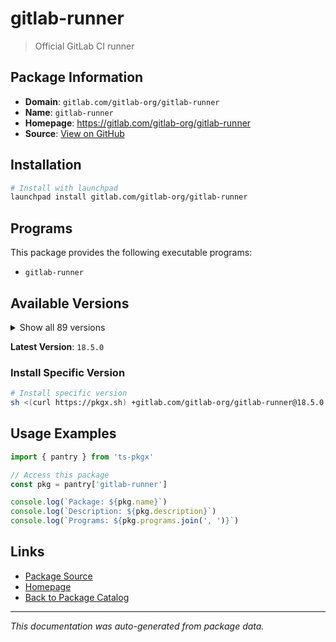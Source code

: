 # gitlab-runner

> Official GitLab CI runner

## Package Information

- **Domain**: `gitlab.com/gitlab-org/gitlab-runner`
- **Name**: `gitlab-runner`
- **Homepage**: https://gitlab.com/gitlab-org/gitlab-runner
- **Source**: [View on GitHub](https://github.com/pkgxdev/pantry/tree/main/projects/gitlab.com/gitlab-org/gitlab-runner/package.yml)

## Installation

```bash
# Install with launchpad
launchpad install gitlab.com/gitlab-org/gitlab-runner
```

## Programs

This package provides the following executable programs:

- `gitlab-runner`

## Available Versions

<details>
<summary>Show all 89 versions</summary>

- `18.5.0`, `18.4.0`, `18.3.1`, `18.3.0`, `18.2.2`
- `18.2.1`, `18.2.0`, `18.1.3`, `18.1.2`, `18.1.1`
- `18.1.0`, `18.0.5`, `18.0.4`, `18.0.3`, `18.0.2`
- `18.0.1`, `18.0.0`, `17.11.4`, `17.11.3`, `17.11.2`
- `17.11.1`, `17.11.0`, `17.10.2`, `17.10.1`, `17.10.0`
- `17.9.3`, `17.9.2`, `17.9.1`, `17.9.0`, `17.8.5`
- `17.8.4`, `17.8.3`, `17.8.2`, `17.8.1`, `17.8.0`
- `17.7.1`, `17.7.0`, `17.6.0`, `17.5.5`, `17.5.4`
- `17.5.3`, `17.5.2`, `17.5.1`, `17.5.0`, `17.4.2`
- `17.4.1`, `17.4.0`, `17.3.3`, `17.3.2`, `17.3.1`
- `17.3.0`, `17.2.3`, `17.2.2`, `17.2.1`, `17.2.0`
- `17.1.2`, `17.1.1`, `17.1.0`, `17.0.3`, `17.0.2`
- `17.0.1`, `17.0.0`, `16.11.4`, `16.11.3`, `16.11.2`
- `16.11.1`, `16.11.0`, `16.10.1`, `16.10.0`, `16.9.2`
- `16.9.1`, `16.9.0`, `16.8.1`, `16.8.0`, `16.7.0`
- `16.6.2`, `16.6.1`, `16.6.0`, `16.5.0`, `16.4.2`
- `16.4.1`, `16.4.0`, `16.3.3`, `16.3.2`, `16.3.1`
- `16.3.0`, `16.2.3`, `16.2.2`, `16.2.1`

</details>

**Latest Version**: `18.5.0`

### Install Specific Version

```bash
# Install specific version
sh <(curl https://pkgx.sh) +gitlab.com/gitlab-org/gitlab-runner@18.5.0 -- $SHELL -i
```

## Usage Examples

```typescript
import { pantry } from 'ts-pkgx'

// Access this package
const pkg = pantry['gitlab-runner']

console.log(`Package: ${pkg.name}`)
console.log(`Description: ${pkg.description}`)
console.log(`Programs: ${pkg.programs.join(', ')}`)
```

## Links

- [Package Source](https://github.com/pkgxdev/pantry/tree/main/projects/gitlab.com/gitlab-org/gitlab-runner/package.yml)
- [Homepage](https://gitlab.com/gitlab-org/gitlab-runner)
- [Back to Package Catalog](../../../../package-catalog.md)

---

*This documentation was auto-generated from package data.*
